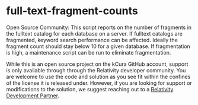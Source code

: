 # full-text-fragment-counts
Open Source Community: This script reports on the number of fragments in the fulltext catalog for each database on a server.  If fulltext catalogs are fragmented, keyword search performance can be affected. Ideally the fragment count should stay below 10 for a given database.  If fragmentation is high, a maintenance script can be run to eliminate fragmentation.

While this is an open source project on the kCura GitHub account, support is only available through through the Relativity developer community. You are welcome to use the code and solution as you see fit within the confines of the license it is released under. However, if you are looking for support or modifications to the solution, we suggest reaching out to a [Relativity Development Partner](https://www.kcura.com/relativity/ediscovery-resources/ecosystem).
